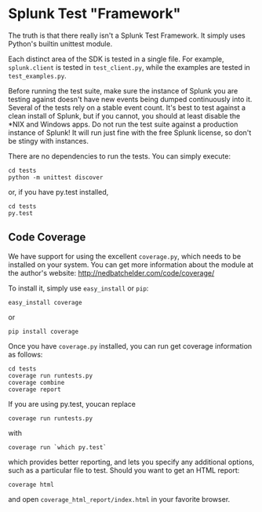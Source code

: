# Splunk Test "Framework"

The truth is that there really isn't a Splunk Test Framework. It simply uses
Python's builtin unittest module.

Each distinct area of the SDK is tested in a single file. For example,
`splunk.client` is tested in `test_client.py`, while the examples are tested
in `test_examples.py`.

Before running the test suite, make sure the instance of Splunk you
are testing against doesn't have new events being dumped continuously
into it. Several of the tests rely on a stable event count. It's best
to test against a clean install of Splunk, but if you cannot, you
should at least disable the *NIX and Windows apps. Do not run the test
suite against a production instance of Splunk! It will run just fine
with the free Splunk license, so don't be stingy with instances.

There are no dependencies to run the tests. You can simply execute:

    cd tests
    python -m unittest discover

or, if you have py.test installed,

    cd tests
    py.test

## Code Coverage

We have support for using the excellent `coverage.py`, which needs to be
installed on your system. You can get more information about the module
at the author's website: http://nedbatchelder.com/code/coverage/

To install it, simply use `easy_install` or `pip`:

    easy_install coverage

or

    pip install coverage

Once you have `coverage.py` installed, you can run get coverage information
as follows:

    cd tests
    coverage run runtests.py
    coverage combine
    coverage report

If you are using py.test, youcan replace 

    coverage run runtests.py 

with 

    coverage run `which py.test`

which provides better reporting, and lets you specify any additional
options, such as a particular file to test. Should you want to get an
HTML report:

    coverage html

and open `coverage_html_report/index.html` in your favorite browser.